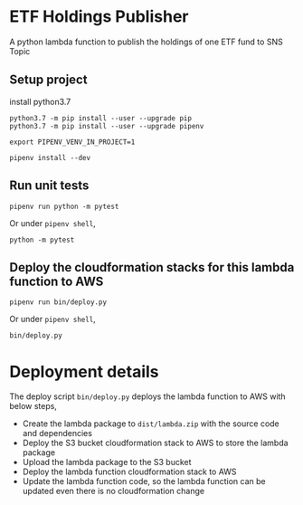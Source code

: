 # ETF Holdings Publisher
A python lambda function to publish the holdings of one ETF fund to SNS Topic

## Setup project

install python3.7

```
python3.7 -m pip install --user --upgrade pip
python3.7 -m pip install --user --upgrade pipenv

export PIPENV_VENV_IN_PROJECT=1

pipenv install --dev
```

## Run unit tests

```
pipenv run python -m pytest
```

Or under `pipenv shell`,

```
python -m pytest
```

## Deploy the cloudformation stacks for this lambda function to AWS

```
pipenv run bin/deploy.py
```

Or under `pipenv shell`,

```
bin/deploy.py
```

# Deployment details

The deploy script `bin/deploy.py` deploys the lambda function to AWS with below steps,

- Create the lambda package to `dist/lambda.zip` with the source code and dependencies
- Deploy the S3 bucket cloudformation stack to AWS to store the lambda package
- Upload the lambda package to the S3 bucket
- Deploy the lambda function cloudformation stack to AWS
- Update the lambda function code, so the lambda function can be updated even there is no cloudformation change
